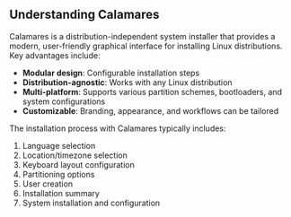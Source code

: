 ## Understanding Calamares

Calamares is a distribution-independent system installer that provides a modern, user-friendly graphical interface for installing Linux distributions. Key advantages include:

- **Modular design**: Configurable installation steps
- **Distribution-agnostic**: Works with any Linux distribution
- **Multi-platform**: Supports various partition schemes, bootloaders, and system configurations
- **Customizable**: Branding, appearance, and workflows can be tailored

The installation process with Calamares typically includes:
1. Language selection
2. Location/timezone selection
3. Keyboard layout configuration
4. Partitioning options
5. User creation
6. Installation summary
7. System installation and configuration

